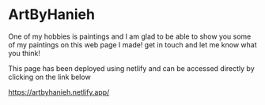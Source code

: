 # ArtByHanieh

One of my hobbies is paintings and I am glad to be able to show you some of my paintings on this web page I made! get in touch and let me know what you think!

This page has been deployed using netlify and can be accessed directly by clicking on the link below

https://artbyhanieh.netlify.app/

